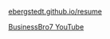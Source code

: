 [ebergstedt.github.io/resume](https://ebergstedt.github.io/resume/)

[BusinessBro7 YouTube](https://www.youtube.com/channel/UCgB297rK0gFSIDTt4d9yN2Q?/)
